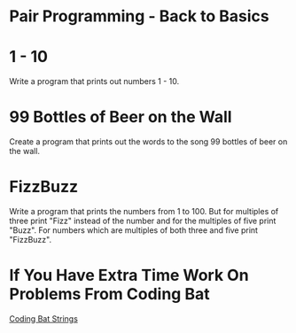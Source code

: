 # Pair Programming - Back to Basics

# 1 - 10
Write a program that prints out numbers 1 - 10.

# 99 Bottles of Beer on the Wall
Create a program that prints out the words to the song 99 bottles of beer on the wall.

# FizzBuzz
Write a program that prints the numbers from 1 to 100.
But for multiples of three print "Fizz" instead of the number and for the multiples of five print "Buzz".
For numbers which are multiples of both three and five print "FizzBuzz".

# If You Have Extra Time Work On Problems From Coding Bat
[Coding Bat Strings](http://codingbat.com/python/String-1)

